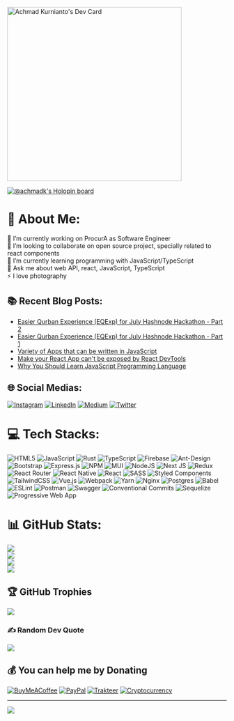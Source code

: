 <a href="https://app.daily.dev/achmadkurnianto"><img src="https://api.daily.dev/devcards/652a7f49ec5c4a1a936bb1faf9a25f81.png?r=qhn" width="400" alt="Achmad Kurnianto's Dev Card"/></a>

[![@achmadk's Holopin board](https://holopin.io/api/user/board?user=achmadk)](https://holopin.io/@achmadk)

# 💫 About Me:
🔭 I’m currently working on ProcurA as Software Engineer<br>👯 I’m looking to collaborate on open source project, specially related to react components<br>🌱 I’m currently learning programming with JavaScript/TypeScript<br>💬 Ask me about web API, react, JavaScript, TypeScript<br>⚡ I love photography

## 📚 Recent Blog Posts:
<!-- BLOGPOSTS:START -->
 - [Easier Qurban Experience &lpar;EQExp&rpar; for July Hashnode Hackathon - Part 2](https://blogs.achmadk.dev/easier-qurban-experience-eqexp-for-july-hashnode-hackathon-part-2)
 - [Easier Qurban Experience &lpar;EQExp&rpar; for July Hashnode Hackathon - Part 1](https://blogs.achmadk.dev/easier-qurban-experience-for-july-hashnode-hackathon)
 - [Variety of Apps that can be written in JavaScript](https://blogs.achmadk.dev/variety-of-apps-that-can-be-written-in-javascript)
 - [Make your React App can&#39;t be exposed by React DevTools](https://blogs.achmadk.dev/make-your-react-app-cant-be-exposed-by-react-devtools)
 - [Why You Should Learn JavaScript Programming Language](https://blogs.achmadk.dev/why-you-should-learn-javascript-programming-language)<!-- BLOGPOSTS:END -->

## 🌐 Social Medias:
[![Instagram](https://img.shields.io/badge/Instagram-%23E4405F.svg?logo=Instagram&logoColor=white)](https://instagram.com/achmadk.dev) [![LinkedIn](https://img.shields.io/badge/LinkedIn-%230077B5.svg?logo=linkedin&logoColor=white)](https://linkedin.com/in/achmadkurnianto) [![Medium](https://img.shields.io/badge/Medium-12100E?logo=medium&logoColor=white)](https://medium.com/@achmad.kurnianto) [![Twitter](https://img.shields.io/badge/Twitter-%231DA1F2.svg?logo=Twitter&logoColor=white)](https://twitter.com/AchmadkDev) 

# 💻 Tech Stacks:
![HTML5](https://img.shields.io/badge/html5-%23E34F26.svg?style=for-the-badge&logo=html5&logoColor=white) ![JavaScript](https://img.shields.io/badge/javascript-%23323330.svg?style=for-the-badge&logo=javascript&logoColor=%23F7DF1E) ![Rust](https://img.shields.io/badge/rust-%23000000.svg?style=for-the-badge&logo=rust&logoColor=white) ![TypeScript](https://img.shields.io/badge/typescript-%23007ACC.svg?style=for-the-badge&logo=typescript&logoColor=white) ![Firebase](https://img.shields.io/badge/firebase-%23039BE5.svg?style=for-the-badge&logo=firebase) ![Ant-Design](https://img.shields.io/badge/-AntDesign-%230170FE?style=for-the-badge&logo=ant-design&logoColor=white) ![Bootstrap](https://img.shields.io/badge/bootstrap-%23563D7C.svg?style=for-the-badge&logo=bootstrap&logoColor=white) ![Express.js](https://img.shields.io/badge/express.js-%23404d59.svg?style=for-the-badge&logo=express&logoColor=%2361DAFB) ![NPM](https://img.shields.io/badge/NPM-%23000000.svg?style=for-the-badge&logo=npm&logoColor=white) ![MUI](https://img.shields.io/badge/MUI-%230081CB.svg?style=for-the-badge&logo=mui&logoColor=white) ![NodeJS](https://img.shields.io/badge/node.js-6DA55F?style=for-the-badge&logo=node.js&logoColor=white) ![Next JS](https://img.shields.io/badge/Next-black?style=for-the-badge&logo=next.js&logoColor=white) ![Redux](https://img.shields.io/badge/redux-%23593d88.svg?style=for-the-badge&logo=redux&logoColor=white) ![React Router](https://img.shields.io/badge/React_Router-CA4245?style=for-the-badge&logo=react-router&logoColor=white) ![React Native](https://img.shields.io/badge/react_native-%2320232a.svg?style=for-the-badge&logo=react&logoColor=%2361DAFB) ![React](https://img.shields.io/badge/react-%2320232a.svg?style=for-the-badge&logo=react&logoColor=%2361DAFB) ![SASS](https://img.shields.io/badge/SASS-hotpink.svg?style=for-the-badge&logo=SASS&logoColor=white) ![Styled Components](https://img.shields.io/badge/styled--components-DB7093?style=for-the-badge&logo=styled-components&logoColor=white) ![TailwindCSS](https://img.shields.io/badge/tailwindcss-%2338B2AC.svg?style=for-the-badge&logo=tailwind-css&logoColor=white) ![Vue.js](https://img.shields.io/badge/vuejs-%2335495e.svg?style=for-the-badge&logo=vuedotjs&logoColor=%234FC08D) ![Webpack](https://img.shields.io/badge/webpack-%238DD6F9.svg?style=for-the-badge&logo=webpack&logoColor=black) ![Yarn](https://img.shields.io/badge/yarn-%232C8EBB.svg?style=for-the-badge&logo=yarn&logoColor=white) ![Nginx](https://img.shields.io/badge/nginx-%23009639.svg?style=for-the-badge&logo=nginx&logoColor=white) ![Postgres](https://img.shields.io/badge/postgres-%23316192.svg?style=for-the-badge&logo=postgresql&logoColor=white) ![Babel](https://img.shields.io/badge/Babel-F9DC3e?style=for-the-badge&logo=babel&logoColor=black) ![ESLint](https://img.shields.io/badge/ESLint-4B3263?style=for-the-badge&logo=eslint&logoColor=white) ![Postman](https://img.shields.io/badge/Postman-FF6C37?style=for-the-badge&logo=postman&logoColor=white) ![Swagger](https://img.shields.io/badge/-Swagger-%23Clojure?style=for-the-badge&logo=swagger&logoColor=white) ![Conventional Commits](https://img.shields.io/badge/Conventional_Commits-fa6673?style=for-the-badge&logo=conventionalcommits&logoColor=white) ![Sequelize](https://img.shields.io/badge/Sequelize-02afef?style=for-the-badge&logo=sequelize&logoColor=white) ![Progressive Web App](https://img.shields.io/badge/Progressive_Web_App-3740ff?style=for-the-badge&logo=pwa)
# 📊 GitHub Stats:
![](https://github-readme-stats.vercel.app/api?username=achmadk&theme=dark&hide_border=false&include_all_commits=true&count_private=false)<br/>
![](https://github-readme-streak-stats.herokuapp.com/?user=achmadk&theme=dark&hide_border=false)<br/>
![](https://wakatime.com/share/@achmadkurnianto/30b78387-db16-4bfb-aad0-ca4858cc6495.svg)<br/>
![](https://wakatime.com/share/@achmadkurnianto/4b78a96d-fdac-459e-a80e-5d86d6a19316.svg)

## 🏆 GitHub Trophies
![](https://github-profile-trophy.vercel.app/?username=achmadk&theme=monokai&no-frame=false&no-bg=false&margin-w=4)

### ✍️ Random Dev Quote
![](https://quotes-github-readme.vercel.app/api?type=horizontal&theme=radical)

## 💰 You can help me by Donating
  [![BuyMeACoffee](https://img.shields.io/badge/Buy%20Me%20a%20Coffee-ffdd00?style=for-the-badge&logo=buy-me-a-coffee&logoColor=black)](https://buymeacoffee.com/achmadkurnianto) [![PayPal](https://img.shields.io/badge/PayPal-00457C?style=for-the-badge&logo=paypal&logoColor=white)](https://paypal.me/achmadkurnianto) [![Trakteer](https://img.shields.io/badge/Trakteer-DB2935?style=for-the-badge)](https://trakteer.id/achmad-kurnianto-rxbtv/tip) [![Cryptocurrency](https://img.shields.io/badge/Cryptocurrency-3E73C4?style=for-the-badge&logo=bitcoin&logoColor=white)](https://ud.me/achmadkurnianto.blockchain)

---
[![](https://visitcount.itsvg.in/api?id=achmadk&icon=0&color=0)](https://visitcount.itsvg.in)
